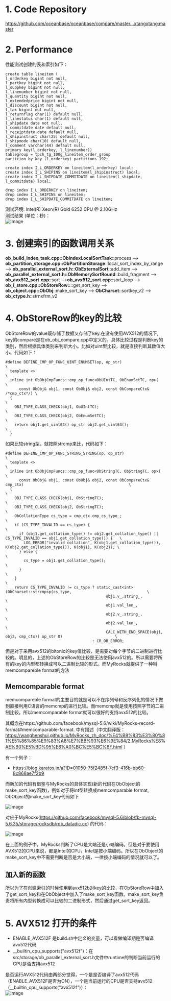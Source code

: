 # 1. Code Repository

https://github.com/oceanbase/oceanbase/compare/master...xtangxtang:master

# 2. Performance

性能测试创建的表和索引如下：

    create table lineitem (
    l_orderkey bigint not null,
    l_partkey bigint not null,
    l_suppkey bigint not null,
    l_linenumber bigint not null,
    l_quantity bigint not null,
    l_extendedprice bigint not null,
    l_discount bigint not null,
    l_tax bigint not null,
    l_returnflag char(1) default null,
    l_linestatus char(1) default null,
    l_shipdate date not null,
    l_commitdate date default null,
    l_receiptdate date default null,
    l_shipinstruct char(25) default null,
    l_shipmode char(10) default null,
    l_comment varchar(44) default null,
    primary key(l_orderkey, l_linenumber))
    tablegroup = tpch_tg_100g_lineitem_order_group
    partition by key (l_orderkey) partitions 192;
    
    create index I_L_ORDERKEY on lineitem(l_orderkey) local;
    create index I_L_SHIPINS on lineitem(l_shipinstruct) local;
    create index I_L_SHIPDATE_COMMITDATE on lineitem(l_shipdate, l_commitdate) local;
    
    drop index I_L_ORDERKEY on lineitem;
    drop index I_L_SHIPINS on lineitem;
    drop index I_L_SHIPDATE_COMMITDATE on lineitem;    
    
测试环境: Intel(R) Xeon(R) Gold 6252 CPU @ 2.10GHz<br>
测试结果 (单位：秒)：<br>
![image](https://user-images.githubusercontent.com/3771594/163766722-5a322b46-b1c9-40fa-8e74-72c27a3483e3.png)    
    
# 3. 创建索引的函数调用关系
**ob_build_index_task.cpp::ObIndexLocalSortTask**::process --> **ob_partition_storage.cpp::ObPartitionStorage**::local_sort_index_by_range --> **ob_parallel_external_sort.h::ObExternalSort**::add_item --> **ob_parallel_external_sort.h::ObMemorySortRound**::build_fragment  --> **ob_avx512_sort.cpp**::sort -->**ob_avx512_sort.cpp**::sort_loop --> **ob_i_store.cpp::ObStoreRow::**::get_sort_key --> **ob_object.cpp::ObObj**::make_sort_key --> **ObCharset**::sortkey_v2 --> **ob_ctype.h**::strnxfrm_v2

# 4. ObStoreRow的key的比较

ObStoreRow的value既存储了数据又存储了key.在没有使用AVX512的情况下, key的compare是在ob_obj_compare.cpp中定义的。具体比较过程是判断key的类别，然后根据具体类别来判断大小。比如对uint型比较，就是直接判断其数值大小，代码如下：

    #define DEFINE_CMP_OP_FUNC_UINT_ENUMSET(op, op_str)                          \
      template <>                                                                \
      inline int ObObjCmpFuncs::cmp_op_func<ObUIntTC, ObEnumSetTC, op>(          \
          const ObObj& obj1, const ObObj& obj2, const ObCompareCtx& /*cmp_ctx*/) \
      {                                                                          \
        OBJ_TYPE_CLASS_CHECK(obj1, ObUIntTC);                                    \
        OBJ_TYPE_CLASS_CHECK(obj2, ObEnumSetTC);                                 \
        return obj1.get_uint64() op_str obj2.get_uint64();                       \
      }

如果比较string型，就按照strcmp来比，代码如下：

    #define DEFINE_CMP_OP_FUNC_STRING_STRING(op, op_str)                                                                  \
      template <>                                                                                                         \
      inline int ObObjCmpFuncs::cmp_op_func<ObStringTC, ObStringTC, op>(                                                  \
          const ObObj& obj1, const ObObj& obj2, const ObCompareCtx& cmp_ctx)                                              \
      {                                                                                                                   \
        OBJ_TYPE_CLASS_CHECK(obj1, ObStringTC);                                                                           \
        OBJ_TYPE_CLASS_CHECK(obj2, ObStringTC);                                                                           \
        ObCollationType cs_type = cmp_ctx.cmp_cs_type_;                                                                   \
        if (CS_TYPE_INVALID == cs_type) {                                                                                 \
          if (obj1.get_collation_type() != obj2.get_collation_type() || CS_TYPE_INVALID == obj1.get_collation_type()) {   \
            LOG_ERROR("invalid collation", K(obj1.get_collation_type()), K(obj2.get_collation_type()), K(obj1), K(obj2)); \
          } else {                                                                                                        \
            cs_type = obj1.get_collation_type();                                                                          \
          }                                                                                                               \
        }                                                                                                                 \
        return CS_TYPE_INVALID != cs_type ? static_cast<int>(ObCharset::strcmpsp(cs_type,                                 \
                                                obj1.v_.string_,                                                          \
                                                obj1.val_len_,                                                            \
                                                obj2.v_.string_,                                                          \
                                                obj2.val_len_,                                                            \
                                                CALC_WITH_END_SPACE(obj1, obj2, cmp_ctx)) op_str 0)                       \
                                          : CR_OB_ERROR;  
                                          
但是对于采用avx512的bitonic的key值比较，是需要对每个字节的二进制进行比较的。明显的，上述的ObStoreRow的比较是无法使用avx512的。所以需要将所有的key的内型都转换成可以二进制比较的形式。而MyRocks就提供了一种叫memcompareble format的方法
  
## Memcomparable format

memcompareble format的主要目的就是可以不在序列号和反序列化的情况下做到直接利用C语言的memcmp的进行比较。而memcmp就是使用按照字节的二进制比较。所以memcomparable format就可以很好的支持avx512的比较。

其概念在https://github.com/facebook/mysql-5.6/wiki/MyRocks-record-format#memcomparable-format. 中有描述（中文翻译版：https://wanghenshui.github.io/MyRocks_zh_doc/%E4%B8%83%E3%80%81%E5%86%85%E9%83%A8%E7%BB%93%E6%9E%84/2.MyRocks%E8%AE%B0%E5%BD%95%E6%A0%BC%E5%BC%8F.html ）

有一个列子：
* https://blog.karatos.in/a?ID=01050-75f2485f-7cf3-416b-bb60-8c868ae7f2b9

而新加的代码有借鉴与MyRocks的具体实现(新的代码在ObObject的make_sort_key函数)，例如对于将int型转换成memcomparable format, ObObject的make_sort_key代码如下

![image](https://user-images.githubusercontent.com/3771594/164168229-110cd495-991b-4877-9114-1d0f1478ac12.png)

对应于MyRocks(https://github.com/facebook/mysql-5.6/blob/fb-mysql-5.6.35/storage/rocksdb/rdb_datadic.cc) 的代码：

![image](https://user-images.githubusercontent.com/3771594/162111561-f7adb9f0-d32f-4e99-9119-194ccdd065d0.png)

在上面的例子中，MyRocks判断了CPU是大端还是小端编码。但是对于要使用AVX512的CPU来说，都是Intel的CPU，Intel是按小端编码。所以在ObObject的make_sort_key中不需要判断是否是大小端，一律按小端编码的情况就可以了。

## 加入新的函数

所以为了在创建索引的时候使用到avx512b对key的比较，在ObStoreRow中加入了get_sort_key和在ObObject中加入了make_sort_key函数。make_sort_key负责将所有内型转换成可以比较的二进制形式，然后通过get_sort_key返回。

# 5. AVX512 打开的条件

* ENABLE_AVX512F 是build.sh中定义的变量，可以看做编译期是否编译avx512代码
* __builtin_cpu_supports("avx512f")：在src/storage/ob_parallel_external_sort.h文件中runtime的判断当前运行的CPU是否支持avx512

是否运行AVX512代码由两部分觉得，一个是是否编译了avx512代码（ENABLE_AVX512F是否为ON），一个是当前运行的CPU是否支持avx512（__builtin_cpu_supports("avx512f")）：<br>
![image](https://user-images.githubusercontent.com/3771594/162872922-4132b618-5589-4a99-888b-49db3ba44d27.png)





